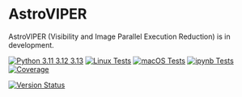 # AstroVIPER

AstroVIPER (Visibility and Image Parallel Execution Reduction) is in development.

[![Python 3.11 3.12 3.13](https://img.shields.io/badge/python-3.11%20%7C%203.12%20%7C%203.13-blue)](https://www.python.org/downloads/release/python-3130/)
[![Linux Tests](https://github.com/casangi/astroviper/actions/workflows/python-testing-linux.yml/badge.svg?branch=main)](https://github.com/casangi/astroviper/actions/workflows/python-testing-linux.yml?query=branch%3Amain)
[![macOS Tests](https://github.com/casangi/astroviper/actions/workflows/python-testing-macos.yml/badge.svg?branch=main)](https://github.com/casangi/astroviper/actions/workflows/python-testing-macos.yml?query=branch%3Amain)
[![ipynb Tests](https://github.com/casangi/astroviper/actions/workflows/run-ipynb.yml/badge.svg?branch=main)](https://github.com/casangi/astroviper/actions/workflows/run-ipynb.yml?query=branch%3Amain)
[![Coverage](https://codecov.io/gh/casangi/astroviper/branch/main/graph/badge.svg)](https://codecov.io/gh/casangi/astroviper/branch/main/astroviper)
<!-- [![Documentation Status](https://readthedocs.org/projects/astroviper/badge/?version=latest)](https://astroviper.readthedocs.io) -->
[![Version Status](https://img.shields.io/pypi/v/astroviper.svg)](https://pypi.python.org/pypi/astroviper/)




